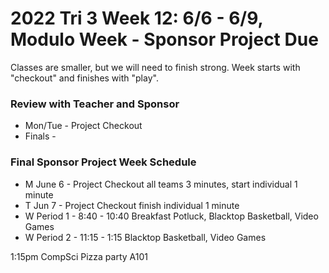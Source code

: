 # 2022 Tri 3 Week 12: 6/6 - 6/9, Modulo Week - Sponsor Project Due
Classes are smaller, but we will need to finish strong.   Week starts with "checkout" and finishes with "play".


### Review with Teacher and Sponsor
*  Mon/Tue - Project Checkout
*  Finals - 

    
###  Final Sponsor Project Week Schedule
* M June 6 - Project Checkout all teams 3 minutes, start individual 1 minute
* T  Jun 7  - Project Checkout finish individual 1 minute
* W Period 1 - 8:40 - 10:40 Breakfast Potluck, Blacktop Basketball, Video Games 
* W Period 2 - 11:15 - 1:15 Blacktop Basketball, Video Games

1:15pm CompSci Pizza party A101

